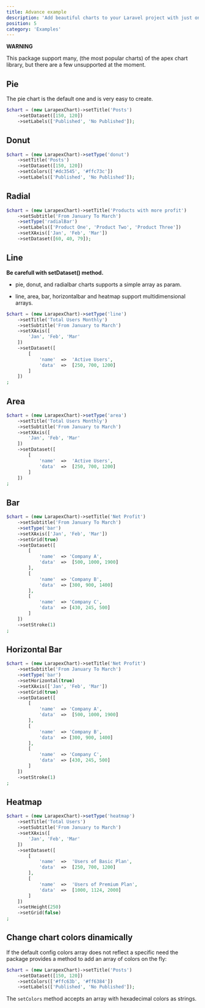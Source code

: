 ```yaml
---
title: Advance example
description: 'Add beautiful charts to your Laravel project with just one facade.'
position: 5
category: 'Examples'
---
```


<alert type="danger">

<strong>WARNING</strong>

This package support many, (the most popular charts) of the apex chart library, but there are a few unsupported at the moment.

</alert>

## Pie

The pie chart is the default one and is very easy to create.

```php
$chart = (new LarapexChart)->setTitle('Posts')
    ->setDataset([150, 120])
    ->setLabels(['Published', 'No Published']);
```

## Donut

```php
$chart = (new LarapexChart)->setType('donut')
    ->setTitle('Posts')
    ->setDataset([150, 120])
    ->setColors(['#dc3545', '#ffc73c'])
    ->setLabels(['Published', 'No Published']);
```

## Radial

```php
$chart = (new LarapexChart)->setTitle('Products with more profit')
    ->setSubtitle('From January To March')
    ->setType('radialBar')
    ->setLabels(['Product One', 'Product Two', 'Product Three'])
    ->setXAxis(['Jan', 'Feb', 'Mar'])
    ->setDataset([60, 40, 79]);
```

## Line

<alert type="danger">

<strong>Be carefull with setDataset() method.</strong>

- pie, donut, and radialbar charts supports a simple array as param.

- line, area, bar, horizontalbar and heatmap support multidimensional arrays.

</alert>

```php
$chart = (new LarapexChart)->setType('line')
    ->setTitle('Total Users Monthly')
    ->setSubtitle('From January to March')
    ->setXAxis([
        'Jan', 'Feb', 'Mar'
    ])
    ->setDataset([
        [
            'name'  =>  'Active Users',
            'data'  =>  [250, 700, 1200]
        ]
    ])
;
```

## Area

```php
$chart = (new LarapexChart)->setType('area')
    ->setTitle('Total Users Monthly')
    ->setSubtitle('From January to March')
    ->setXAxis([
        'Jan', 'Feb', 'Mar'
    ])
    ->setDataset([
        [
            'name'  =>  'Active Users',
            'data'  =>  [250, 700, 1200]
        ]
    ])
;
```

## Bar

```php
$chart = (new LarapexChart)->setTitle('Net Profit')
    ->setSubtitle('From January To March')
    ->setType('bar')
    ->setXAxis(['Jan', 'Feb', 'Mar'])
    ->setGrid(true)
    ->setDataset([
        [
            'name'  => 'Company A',
            'data'  =>  [500, 1000, 1900]
        ],
        [
            'name'  => 'Company B',
            'data'  => [300, 900, 1400]
        ],
        [
            'name'  => 'Company C',
            'data'  => [430, 245, 500]
        ]
    ])
    ->setStroke(1)
;
```

## Horizontal Bar

```php
$chart = (new LarapexChart)->setTitle('Net Profit')
    ->setSubtitle('From January To March')
    ->setType('bar')
    ->setHorizontal(true)
    ->setXAxis(['Jan', 'Feb', 'Mar'])
    ->setGrid(true)
    ->setDataset([
        [
            'name'  => 'Company A',
            'data'  =>  [500, 1000, 1900]
        ],
        [
            'name'  => 'Company B',
            'data'  => [300, 900, 1400]
        ],
        [
            'name'  => 'Company C',
            'data'  => [430, 245, 500]
        ]
    ])
    ->setStroke(1)
;
```

## Heatmap

```php
$chart = (new LarapexChart)->setType('heatmap')
    ->setTitle('Total Users')
    ->setSubtitle('From January to March')
    ->setXAxis([
        'Jan', 'Feb', 'Mar'
    ])
    ->setDataset([
        [
            'name'  =>  'Users of Basic Plan',
            'data'  =>  [250, 700, 1200]
        ],
        [
            'name'  =>  'Users of Premium Plan',
            'data'  =>  [1000, 1124, 2000]
        ]
    ])
    ->setHeight(250)
    ->setGrid(false)
;
```

## Change chart colors dinamically

If the default config colors array does not reflect a specific need the package provides a method to add an array of colors on the fly:

```php
$chart = (new LarapexChart)->setTitle('Posts')
    ->setDataset([150, 120])
    ->setColors(['#ffc63b', '#ff6384'])
    ->setLabels(['Published', 'No Published']);
```

The `setColors` method accepts an array with hexadecimal colors as strings.